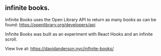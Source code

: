 ## infinite books.

Infinite Books uses the Open Library API to return as many books as can be found: https://openlibrary.org/developers/api

Infinite Books was built as an experiment with React Hooks and an infinite scroll. 

View live at: https://davidanderson.nyc/infinite-books/